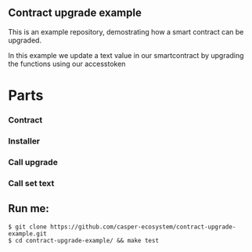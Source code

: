 ## Contract upgrade example   
This is an example repository, demostrating how a smart contract can
be upgraded.   

In this example we update a text value in our smartcontract by upgrading the functions using our accesstoken


# Parts  


### Contract    

### Installer    

### Call upgrade    

### Call set text    



## Run me:    
```shell
$ git clone https://github.com/casper-ecosystem/contract-upgrade-example.git 
$ cd contract-upgrade-example/ && make test
```

